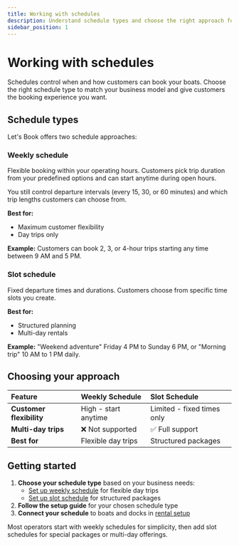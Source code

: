 ```yaml
---
title: Working with schedules
description: Understand schedule types and choose the right approach for your boat rental business
sidebar_position: 1
---
```


# Working with schedules

Schedules control when and how customers can book your boats. Choose the right schedule type to match your business model and give customers the booking experience you want.

## Schedule types

Let's Book offers two schedule approaches:

### Weekly schedule
Flexible booking within your operating hours. Customers pick trip duration from your predefined options and can start anytime during open hours.

You still control departure intervals (every 15, 30, or 60 minutes) and which trip lengths customers can choose from.

**Best for:**
- Maximum customer flexibility
- Day trips only

**Example:** Customers can book 2, 3, or 4-hour trips starting any time between 9 AM and 5 PM.

### Slot schedule  
Fixed departure times and durations. Customers choose from specific time slots you create.

**Best for:**
- Structured planning
- Multi-day rentals

**Example:** "Weekend adventure" Friday 4 PM to Sunday 6 PM, or "Morning trip" 10 AM to 1 PM daily.

## Choosing your approach

| Feature | Weekly Schedule | Slot Schedule |
|:--------|:----------------|:--------------|
| **Customer flexibility** | High - start anytime | Limited - fixed times only |
| **Multi-day trips** | ❌ Not supported | ✅ Full support |
| **Best for** | Flexible day trips | Structured packages |

## Getting started

1. **Choose your schedule type** based on your business needs:
   - [Set up weekly schedule](weekly-schedule) for flexible day trips
   - [Set up slot schedule](slot-schedule) for structured packages
2. **Follow the setup guide** for your chosen schedule type
3. **Connect your schedule** to boats and docks in [rental setup](https://dashboard.letsbook.app/rental-setup)

Most operators start with weekly schedules for simplicity, then add slot schedules for special packages or multi-day offerings.
